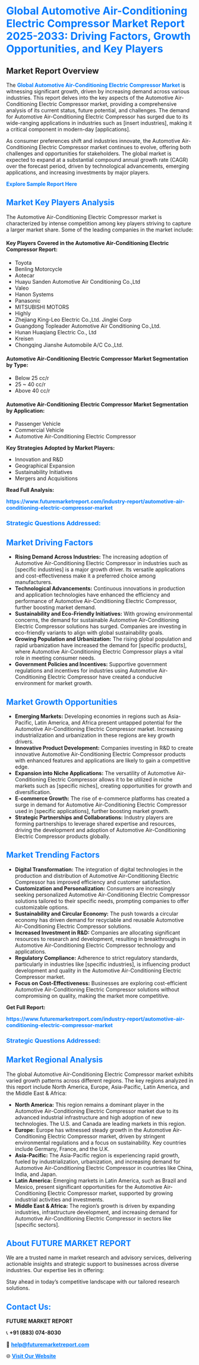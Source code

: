 <h1 style="color: #007BFF;">Global Automotive Air-Conditioning Electric Compressor Market Report 2025-2033: Driving Factors, Growth Opportunities, and Key Players</h1>

<section id="overview">
<h2>Market Report Overview</h2>
<p>The <a href="https://www.futuremarketreport.com/industry-report/automotive-air-conditioning-electric-compressor-market" style="color: #007BFF; text-decoration: none;"><strong>Global Automotive Air-Conditioning Electric Compressor Market</strong></a> is witnessing significant growth, driven by increasing demand across various industries. This report delves into the key aspects of the Automotive Air-Conditioning Electric Compressor market, providing a comprehensive analysis of its current status, future potential, and challenges. The demand for Automotive Air-Conditioning Electric Compressor has surged due to its wide-ranging applications in industries such as [insert industries], making it a critical component in modern-day [applications].</p>
<p>As consumer preferences shift and industries innovate, the Automotive Air-Conditioning Electric Compressor market continues to evolve, offering both challenges and opportunities for stakeholders. The global market is expected to expand at a substantial compound annual growth rate (CAGR) over the forecast period, driven by technological advancements, emerging applications, and increasing investments by major players.</p>
</section>

<section id="overview">
<p><a href="https://www.futuremarketreport.com/request-sample/reportId=126026" style="color: #007BFF; text-decoration: none;"><strong>Explore Sample Report Here</strong></a></p>
</section>

<section id="key-players">
<h2 style="color: #007BFF;">Market Key Players Analysis</h2>
<p>The Automotive Air-Conditioning Electric Compressor market is characterized by intense competition among key players striving to capture a larger market share. Some of the leading companies in the market include:</p>
<h4>Key Players Covered in the Automotive Air-Conditioning Electric Compressor Report:</h4>
<ul><li>Toyota</li><li>Benling Motorcycle</li><li>Aotecar</li><li>Huayu Sanden Automotive Air Conditioning Co.,Ltd</li><li>Valeo</li><li>Hanon Systems</li><li>Panasonic</li><li>MITSUBISHI MOTORS</li><li>Highly</li><li>Zhejiang King-Leo Electric Co.,Ltd. Jinglei Corp</li><li>Guangdong Topleader Automotive Air Conditioning Co.,Ltd.</li><li>Hunan Huaqiang Electric Co., Ltd</li><li>Kreisen</li><li>Chongqing Jianshe Automobile A/C Co.,Ltd.</li></ul>
<h4>Automotive Air-Conditioning Electric Compressor Market Segmentation by Type:</h4>
<ul><li>Below 25 cc/r</li><li>25 ~ 40 cc/r</li><li>Above 40 cc/r</li></ul>

<h4>Automotive Air-Conditioning Electric Compressor Market Segmentation by Application:</h4>
<ul><li>Passenger Vehicle</li><li>Commercial Vehicle</li><li>Automotive Air-Conditioning Electric Compressor</li></ul>
<p><strong>Key Strategies Adopted by Market Players:</strong></p>
<ul>
<li>Innovation and R&D</li>
<li>Geographical Expansion</li>
<li>Sustainability Initiatives</li>
<li>Mergers and Acquisitions</li>
</ul>
</section>

<section>
<p><strong>Read Full Analysis: </strong></p><a href="https://www.futuremarketreport.com/industry-report/automotive-air-conditioning-electric-compressor-market" style="color: #007BFF; text-decoration: none;"><strong>https://www.futuremarketreport.com/industry-report/automotive-air-conditioning-electric-compressor-market</strong></a>
<h3 style="color: #007BFF;">Strategic Questions Addressed:</h3>
</section>

<section id="driving-factors">
<h2 style="color: #007BFF;">Market Driving Factors</h2>
<ul>
<li><strong>Rising Demand Across Industries:</strong> The increasing adoption of Automotive Air-Conditioning Electric Compressor in industries such as [specific industries] is a major growth driver. Its versatile applications and cost-effectiveness make it a preferred choice among manufacturers.</li>
<li><strong>Technological Advancements:</strong> Continuous innovations in production and application technologies have enhanced the efficiency and performance of Automotive Air-Conditioning Electric Compressor, further boosting market demand.</li>
<li><strong>Sustainability and Eco-Friendly Initiatives:</strong> With growing environmental concerns, the demand for sustainable Automotive Air-Conditioning Electric Compressor solutions has surged. Companies are investing in eco-friendly variants to align with global sustainability goals.</li>
<li><strong>Growing Population and Urbanization:</strong> The rising global population and rapid urbanization have increased the demand for [specific products], where Automotive Air-Conditioning Electric Compressor plays a vital role in meeting consumer needs.</li>
<li><strong>Government Policies and Incentives:</strong> Supportive government regulations and incentives for industries using Automotive Air-Conditioning Electric Compressor have created a conducive environment for market growth.</li>
</ul>
</section>

<section id="growth-opportunities">
<h2 style="color: #007BFF;">Market Growth Opportunities</h2>
<ul>
<li><strong>Emerging Markets:</strong> Developing economies in regions such as Asia-Pacific, Latin America, and Africa present untapped potential for the Automotive Air-Conditioning Electric Compressor market. Increasing industrialization and urbanization in these regions are key growth drivers.</li>
<li><strong>Innovative Product Development:</strong> Companies investing in R&D to create innovative Automotive Air-Conditioning Electric Compressor products with enhanced features and applications are likely to gain a competitive edge.</li>
<li><strong>Expansion into Niche Applications:</strong> The versatility of Automotive Air-Conditioning Electric Compressor allows it to be utilized in niche markets such as [specific niches], creating opportunities for growth and diversification.</li>
<li><strong>E-commerce Growth:</strong> The rise of e-commerce platforms has created a surge in demand for Automotive Air-Conditioning Electric Compressor used in [specific applications], further boosting market growth.</li>
<li><strong>Strategic Partnerships and Collaborations:</strong> Industry players are forming partnerships to leverage shared expertise and resources, driving the development and adoption of Automotive Air-Conditioning Electric Compressor products globally.</li>
</ul>
</section>

<section id="trending-factors">
<h2 style="color: #007BFF;">Market Trending Factors</h2>
<ul>
<li><strong>Digital Transformation:</strong> The integration of digital technologies in the production and distribution of Automotive Air-Conditioning Electric Compressor has improved efficiency and customer satisfaction.</li>
<li><strong>Customization and Personalization:</strong> Consumers are increasingly seeking personalized Automotive Air-Conditioning Electric Compressor solutions tailored to their specific needs, prompting companies to offer customizable options.</li>
<li><strong>Sustainability and Circular Economy:</strong> The push towards a circular economy has driven demand for recyclable and reusable Automotive Air-Conditioning Electric Compressor solutions.</li>
<li><strong>Increased Investment in R&D:</strong> Companies are allocating significant resources to research and development, resulting in breakthroughs in Automotive Air-Conditioning Electric Compressor technology and applications.</li>
<li><strong>Regulatory Compliance:</strong> Adherence to strict regulatory standards, particularly in industries like [specific industries], is influencing product development and quality in the Automotive Air-Conditioning Electric Compressor market.</li>
<li><strong>Focus on Cost-Effectiveness:</strong> Businesses are exploring cost-efficient Automotive Air-Conditioning Electric Compressor solutions without compromising on quality, making the market more competitive.</li>
</ul>
</section>

<section>
<p><strong>Get Full Report: </strong></p><a href="https://www.futuremarketreport.com/industry-report/automotive-air-conditioning-electric-compressor-market" style="color: #007BFF; text-decoration: none;"><strong>https://www.futuremarketreport.com/industry-report/automotive-air-conditioning-electric-compressor-market</strong></a>
<h3 style="color: #007BFF;">Strategic Questions Addressed:</h3>
</section>


<section id="regional-analysis">
<h2 style="color: #007BFF;">Market Regional Analysis</h2>
<p>The global Automotive Air-Conditioning Electric Compressor market exhibits varied growth patterns across different regions. The key regions analyzed in this report include North America, Europe, Asia-Pacific, Latin America, and the Middle East & Africa:</p>
<ul>
<li><strong>North America:</strong> This region remains a dominant player in the Automotive Air-Conditioning Electric Compressor market due to its advanced industrial infrastructure and high adoption of new technologies. The U.S. and Canada are leading markets in this region.</li>
<li><strong>Europe:</strong> Europe has witnessed steady growth in the Automotive Air-Conditioning Electric Compressor market, driven by stringent environmental regulations and a focus on sustainability. Key countries include Germany, France, and the U.K.</li>
<li><strong>Asia-Pacific:</strong> The Asia-Pacific region is experiencing rapid growth, fueled by industrialization, urbanization, and increasing demand for Automotive Air-Conditioning Electric Compressor in countries like China, India, and Japan.</li>
<li><strong>Latin America:</strong> Emerging markets in Latin America, such as Brazil and Mexico, present significant opportunities for the Automotive Air-Conditioning Electric Compressor market, supported by growing industrial activities and investments.</li>
<li><strong>Middle East & Africa:</strong> The region’s growth is driven by expanding industries, infrastructure development, and increasing demand for Automotive Air-Conditioning Electric Compressor in sectors like [specific sectors].</li>
</ul>
</section>

<footer>
<h2 style="color: #007BFF;">About FUTURE MARKET REPORT</h2>
<p>We are a trusted name in market research and advisory services, delivering actionable insights and strategic support to businesses across diverse industries. Our expertise lies in offering:</p>

<p>Stay ahead in today’s competitive landscape with our tailored research solutions.</p>

<h2 style="color: #007BFF;">Contact Us:</h2>
<p><strong>FUTURE MARKET REPORT</strong></p>
<p>📞 <strong>+91 (883) 074-8030</strong></p>
<p>📧 <strong><a href="mailto:help@futuremarketreport.com" style="color: #007BFF;">help@futuremarketreport.com</a></strong></p>
<p>🌐 <strong><a href="https://www.futuremarketreport.com/" style="color: #007BFF;">Visit Our Website</a></strong></p>
</footer>